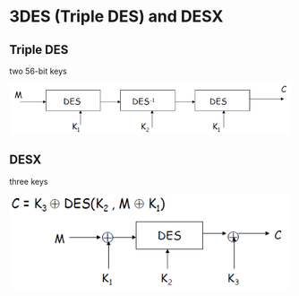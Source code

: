 # 3DES \(Triple DES\) and DESX

## Triple DES

two 56-bit keys

![](../../.gitbook/assets/image%20%2896%29%20%281%29.png)

## DESX

three keys

![](../../.gitbook/assets/image%20%285%29.png)







